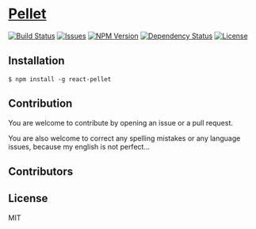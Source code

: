 # [Pellet](http://.github.io/react-pellet)

[![Build Status](http://img.shields.io/travis/Rebelizer/react-pellet.svg?style=flat)](https://travis-ci.org/Rebelizer/react-pellet)
[![Issues](http://img.shields.io/github/issues/Rebelizer/react-pellet.svg?style=flat)](https://github.com/Rebelizer/react-pellet/issues)
[![NPM Version](http://img.shields.io/npm/v/react-pellet.svg?style=flat)](https://www.npmjs.org/package/react-pellet)
[![Dependency Status](https://david-dm.org/Rebelizer/react-pellet.svg?style=flat)](https://david-dm.org/Rebelizer/react-pellet)
[![License](http://img.shields.io/npm/l/express.svg?style=flat)](https://github.com/Rebelizer/react-pellet/blob/master/LICENSE)

## Installation

    $ npm install -g react-pellet

## Contribution

You are welcome to contribute by opening an issue or a pull request.

You are also welcome to correct any spelling mistakes or any language issues, because my english is not perfect...

## Contributors

## License

MIT
